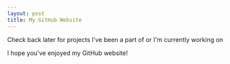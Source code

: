 ```yaml
---
layout: post
title: My GitHub Website
---
```


Check back later for projects I've been a part of or I'm currently working on

I hope you've enjoyed my GitHub website!